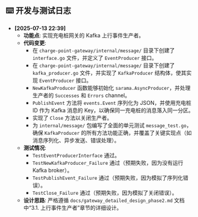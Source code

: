 ## ⌨️ 开发与测试日志

*   **[2025-07-13 22:39]**
    *   **功能点**: 实现充电桩网关的 Kafka 上行事件生产者。
    *   **代码变更**:
        *   在 `charge-point-gateway/internal/message/` 目录下创建了 `interface.go` 文件，并定义了 `EventProducer` 接口。
        *   在 `charge-point-gateway/internal/message/` 目录下创建了 `kafka_producer.go` 文件，并实现了 `KafkaProducer` 结构体，使其实现 `EventProducer` 接口。
        *   `NewKafkaProducer` 函数能够初始化 `sarama.AsyncProducer`，并处理生产者的 `Successes` 和 `Errors` channel。
        *   `PublishEvent` 方法将 `events.Event` 序列化为 JSON，并使用充电桩 ID 作为 Kafka 消息的 Key，以确保同一充电桩的消息落入同一分区。
        *   实现了 `Close` 方法以关闭生产者。
        *   为 `internal/message/` 包编写了全面的单元测试 `message_test.go`，确保 `KafkaProducer` 的所有方法功能正确，并覆盖了关键实现点（如消息序列化、异步发送、错误处理）。
    *   **测试情况**:
        *   `TestEventProducerInterface` 通过。
        *   `TestNewKafkaProducer_Failure` 通过（预期失败，因为没有运行 Kafka broker）。
        *   `TestPublishEvent_Failure` 通过（预期失败，因为模拟了序列化错误）。
        *   `TestClose_Failure` 通过（预期失败，因为模拟了关闭错误）。
    *   **设计思路**: 严格遵循 `docs/gateway_detailed_design_phase2.md` 文档中“3.1. 上行事件生产者”章节的详细设计。